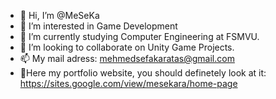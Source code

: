 - 👋 Hi, I’m @MeSeKa
- 👀 I’m interested in Game Development
- 🌱 I’m currently studying Computer Engineering at FSMVU.
- 💞️ I’m looking to collaborate on Unity Game Projects.
- 📫 My mail adress: mehmedsefakaratas@gmail.com
- 👾Here my portfolio website, you should definetely look at it: https://sites.google.com/view/mesekara/home-page

<!---
MeSeKa/MeSeKa is a ✨ special ✨ repository because its `README.md` (this file) appears on your GitHub profile.
You can click the Preview link to take a look at your changes.
--->
